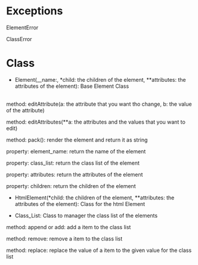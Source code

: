 # Exceptions

ElementError

ClassError

# Class

* Element(__name:, *child: the children of the element, **attributes: the attributes of the element): Base Element Class
<br>
method: editAttribute(a: the attribute that you want tho change, b: the value of the attribute)

method: editAttributes(**a: the attributes and the values that you want to edit)

method: pack(): render the element and return it as string

property: element_name: return the name of the element

property: class_list: return the class list of the element

property: attributes: return the attributes of the element

property: children: return the children of the element

* HtmlElement(*child: the children of the element, **attributes: the attributes of the element): Class for the html Element

* Class_List: Class to manager the class list of the elements

method: append or add: add a item to the class list

method: remove: remove a item to the class list

method: replace: replace the value of a item to the given value for the class list